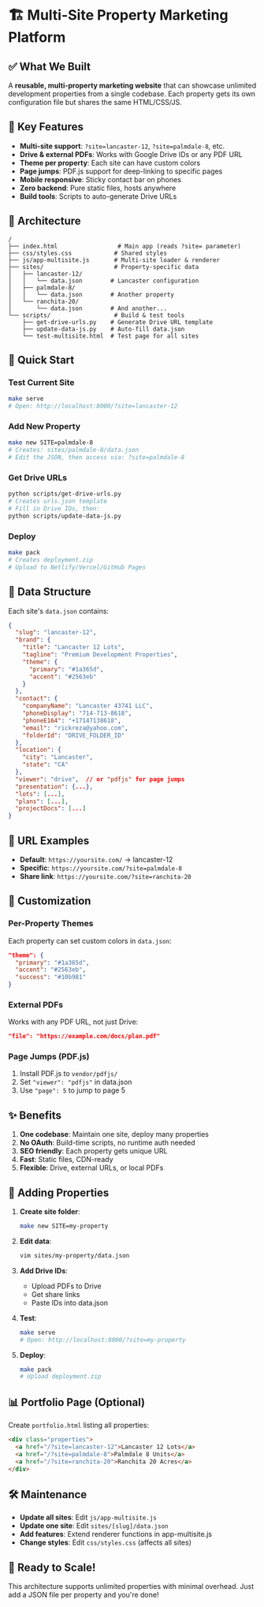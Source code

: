 # 🏗️ Multi-Site Property Marketing Platform

## ✅ What We Built

A **reusable, multi-property marketing website** that can showcase unlimited development properties from a single codebase. Each property gets its own configuration file but shares the same HTML/CSS/JS.

## 🚀 Key Features

- **Multi-site support**: `?site=lancaster-12`, `?site=palmdale-8`, etc.
- **Drive & external PDFs**: Works with Google Drive IDs or any PDF URL
- **Theme per property**: Each site can have custom colors
- **Page jumps**: PDF.js support for deep-linking to specific pages
- **Mobile responsive**: Sticky contact bar on phones
- **Zero backend**: Pure static files, hosts anywhere
- **Build tools**: Scripts to auto-generate Drive URLs

## 📁 Architecture

```
/
├── index.html                 # Main app (reads ?site= parameter)
├── css/styles.css            # Shared styles
├── js/app-multisite.js       # Multi-site loader & renderer
├── sites/                    # Property-specific data
│   ├── lancaster-12/
│   │   └── data.json        # Lancaster configuration
│   ├── palmdale-8/
│   │   └── data.json        # Another property
│   └── ranchita-20/
│       └── data.json        # And another...
└── scripts/                  # Build & test tools
    ├── get-drive-urls.py    # Generate Drive URL template
    ├── update-data-js.py    # Auto-fill data.json
    └── test-multisite.html  # Test page for all sites
```

## 🎯 Quick Start

### Test Current Site
```bash
make serve
# Open: http://localhost:8000/?site=lancaster-12
```

### Add New Property
```bash
make new SITE=palmdale-8
# Creates: sites/palmdale-8/data.json
# Edit the JSON, then access via: ?site=palmdale-8
```

### Get Drive URLs
```bash
python scripts/get-drive-urls.py
# Creates urls.json template
# Fill in Drive IDs, then:
python scripts/update-data-js.py
```

### Deploy
```bash
make pack
# Creates deployment.zip
# Upload to Netlify/Vercel/GitHub Pages
```

## 📝 Data Structure

Each site's `data.json` contains:

```json
{
  "slug": "lancaster-12",
  "brand": {
    "title": "Lancaster 12 Lots",
    "tagline": "Premium Development Properties",
    "theme": {
      "primary": "#1a365d",
      "accent": "#2563eb"
    }
  },
  "contact": {
    "companyName": "Lancaster 43741 LLC",
    "phoneDisplay": "714-713-8618",
    "phoneE164": "+17147138618",
    "email": "rickreza@yahoo.com",
    "folderId": "DRIVE_FOLDER_ID"
  },
  "location": {
    "city": "Lancaster",
    "state": "CA"
  },
  "viewer": "drive",  // or "pdfjs" for page jumps
  "presentation": {...},
  "lots": [...],
  "plans": [...],
  "projectDocs": [...]
}
```

## 🔗 URL Examples

- **Default**: `https://yoursite.com/` → lancaster-12
- **Specific**: `https://yoursite.com/?site=palmdale-8`
- **Share link**: `https://yoursite.com/?site=ranchita-20`

## 🎨 Customization

### Per-Property Themes
Each property can set custom colors in `data.json`:
```json
"theme": {
  "primary": "#1a365d",
  "accent": "#2563eb",
  "success": "#10b981"
}
```

### External PDFs
Works with any PDF URL, not just Drive:
```json
"file": "https://example.com/docs/plan.pdf"
```

### Page Jumps (PDF.js)
1. Install PDF.js to `vendor/pdfjs/`
2. Set `"viewer": "pdfjs"` in data.json
3. Use `"page": 5` to jump to page 5

## ✨ Benefits

1. **One codebase**: Maintain one site, deploy many properties
2. **No OAuth**: Build-time scripts, no runtime auth needed
3. **SEO friendly**: Each property gets unique URL
4. **Fast**: Static files, CDN-ready
5. **Flexible**: Drive, external URLs, or local PDFs

## 🚧 Adding Properties

1. **Create site folder**:
   ```bash
   make new SITE=my-property
   ```

2. **Edit data**:
   ```bash
   vim sites/my-property/data.json
   ```

3. **Add Drive IDs**:
   - Upload PDFs to Drive
   - Get share links
   - Paste IDs into data.json

4. **Test**:
   ```bash
   make serve
   # Open: http://localhost:8000/?site=my-property
   ```

5. **Deploy**:
   ```bash
   make pack
   # Upload deployment.zip
   ```

## 📊 Portfolio Page (Optional)

Create `portfolio.html` listing all properties:

```html
<div class="properties">
  <a href="/?site=lancaster-12">Lancaster 12 Lots</a>
  <a href="/?site=palmdale-8">Palmdale 8 Units</a>
  <a href="/?site=ranchita-20">Ranchita 20 Acres</a>
</div>
```

## 🛠️ Maintenance

- **Update all sites**: Edit `js/app-multisite.js`
- **Update one site**: Edit `sites/[slug]/data.json`
- **Add features**: Extend renderer functions in app-multisite.js
- **Change styles**: Edit `css/styles.css` (affects all sites)

## 🎉 Ready to Scale!

This architecture supports unlimited properties with minimal overhead. Just add a JSON file per property and you're done!